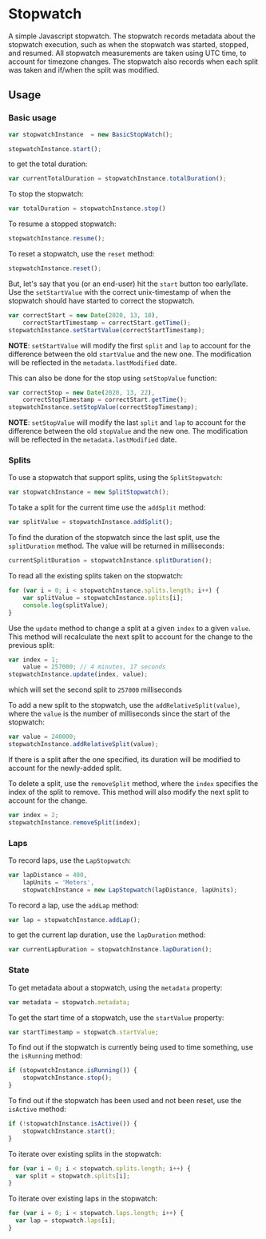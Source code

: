 # Stopwatch
A simple Javascript stopwatch.
The stopwatch records metadata about the stopwatch execution, such as when the stopwatch was started, stopped, and resumed.  All stopwatch measurements are taken using UTC time, to account for timezone changes.  The stopwatch also records when each split was taken and if/when the split was modified.


## Usage

### Basic usage
```javascript
var stopwatchInstance  = new BasicStopWatch();

stopwatchInstance.start();
```

to get the total duration:
```javascript
var currentTotalDuration = stopwatchInstance.totalDuration();
```

To stop the stopwatch:
```javascript
var totalDuration = stopwatchInstance.stop()
```

To resume a stopped stopwatch:
```javascript
stopwatchInstance.resume();
```

To reset a stopwatch, use the `reset` method:
```javascript
stopwatchInstance.reset();
```

But, let's say that you (or an end-user) hit the `start` button too early/late.  Use the `setStartValue` with the correct unix-timestamp of when the stopwatch should have started to correct the stopwatch.
```javascript
var correctStart = new Date(2020, 13, 18),
    correctStartTimestamp = correctStart.getTime();
stopwatchInstance.setStartValue(correctStartTimestamp);
```
**NOTE**:  `setStartValue` will modify the first `split` and `lap` to account for the difference between the old `startValue` and the new one.  The modification will be reflected in the `metadata.lastModified` date.

This can also be done for the stop using `setStopValue` function:
```javascript
var correctStop = new Date(2020, 13, 22),
    correctStopTimestamp = correctStart.getTime();
stopwatchInstance.setStopValue(correctStopTimestamp);
```

**NOTE**:  `setStopValue` will modify the last `split` and `lap` to account for the difference between the old `stopValue` and the new one.  The modification will be reflected in the `metadata.lastModified` date.

### Splits
To use a stopwatch that support splits, using the `SplitStopwatch`:
```javascript
var stopwatchInstance = new SplitStopwatch();
```

To take a split for the current time use the `addSplit` method:
```javascript
var splitValue = stopwatchInstance.addSplit();
```

To find the duration of the stopwatch since the last split, use the `splitDuration` method.  The value will be returned in milliseconds:
```javascript
currentSplitDuration = stopwatchInstance.splitDuration();
```

To read all the existing splits taken on the stopwatch:
```javascript
for (var i = 0; i < stopwatchInstance.splits.length; i++) {
    var splitValue = stopwatchInstance.splits[i];
    console.log(splitValue);
}
```

Use the `update` method to change a split at a given `index` to a given `value`.  This method will recalculate the next split to account for the change to the previous split:
```javascript
var index = 1;
    value = 257000; // 4 minutes, 17 seconds
stopwatchInstance.update(index, value);
```
which will set the second split to `257000` milliseconds

To add a new split to the stopwatch, use the `addRelativeSplit(value)`, where the `value` is the number of milliseconds since the start of the stopwatch:
```javascript
var value = 240000;
stopwatchInstance.addRelativeSplit(value);
```
If there is a split after the one specified, its duration will be modified to account for the newly-added split.

To delete a split, use the `removeSplit` method, where the `index` specifies the index of the split to remove.  This method will also modify the next split to account for the change.

```javascript
var index = 2;
stopwatchInstance.removeSplit(index);
```

### Laps
To record laps, use the `LapStopwatch`:
```javascript
var lapDistance = 400,
    lapUnits = 'Meters',
    stopwatchInstance = new LapStopwatch(lapDistance, lapUnits);
```

To record a lap, use the `addLap` method:
```javascript
var lap = stopwatchInstance.addLap();
```

to get the current lap duration, use the `lapDuration` method:
```javascript
var currentLapDuration = stopwatchInstance.lapDuration();
```

### State
To get metadata about a stopwatch, using the `metadata` property:
```javascript
var metadata = stopwatch.metadata;
```

To get the start time of a stopwatch, use the `startValue` property:
```javascript
var startTimestamp = stopwatch.startValue;
```

To find out if the stopwatch is currently being used to time something, use the `isRunning` method:
```javascript
if (stopwatchInstance.isRunning()) {
    stopwatchInstance.stop();
}
```


To find out if the stopwatch has been used and not been reset, use the `isActive` method:
```javascript
if (!stopwatchInstance.isActive()) {
    stopwatchInstance.start();
}
```

To iterate over existing splits in the stopwatch:
```javascript
for (var i = 0; i < stopwatch.splits.length; i++) {
  var split = stopwatch.splits[i];
}
```

To iterate over existing laps in the stopwatch:
```javascript
for (var i = 0; i < stopwatch.laps.length; i++) {
  var lap = stopwatch.laps[i];
}
```
